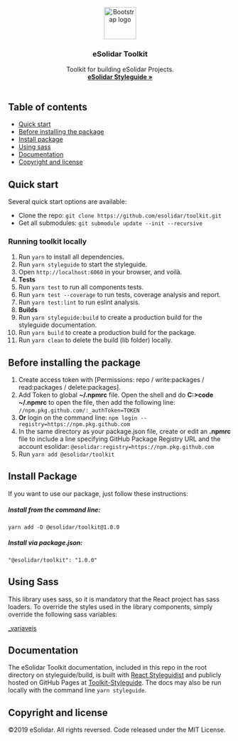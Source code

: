 <p  align="center">
<a  href="https://github.com/esolidar/toolkit/packages/83065">
<img  src="https://www.esolidar.com/images/login-logo-top.png"  alt="Bootstrap logo"  width="72"  height="72">
</a>
</p>

<h3  align="center">eSolidar Toolkit</h3>
<p  align="center">
Toolkit for building eSolidar Projects.
<br>
<a  href="https://htmlpreview.github.io/?https://github.com/esolidar/toolkit-styleguide/blob/master/index.html"><strong>eSolidar Styleguide »</strong></a>
<br>
<br>
</p>

  

  

## Table of contents

-  [Quick start](#quick-start)
-  [Before installing the package](#before-installing-the-package)
-  [Install package](#install-package)
-  [Using sass](#using-sass)
-  [Documentation](#documentation)
-  [Copyright and license](#copyright-and-license)


## Quick start

Several quick start options are available:

- Clone the repo: `git clone https://github.com/esolidar/toolkit.git`
- Get all submodules: `git submodule update --init --recursive`


### Running toolkit locally

1. Run `yarn` to install all dependencies.
2. Run `yarn styleguide` to start the styleguide.
3. Open `http://localhost:6060` in your browser, and voilà.
4.  **Tests**
5. Run `yarn test` to run all components tests.
6. Run `yarn test --coverage` to run tests, coverage analysis and report.
7. Run `yarn test:lint` to run eslint analysis.
8.  **Builds**
9. Run `yarn styleguide:build` to create a production build for the styleguide documentation.
10. Run `yarn build` to create a production build for the package.
11. Run `yarn clean` to delete the build (lib folder) locally.

 
## Before installing the package


1. Create access token with [Permissions: repo / write:packages / read:packages / delete:packages].
2. Add Token to global **~/.npmrc** file. Open the shell and do **C:>code ~/.npmrc** to open the file, then add the following line: `//npm.pkg.github.com/:_authToken=TOKEN`
3.  **Or** login on the command line: `npm login --registry=https://npm.pkg.github.com`
4. In the same directory as your package.json file, create or edit an **.npmrc** file to include a line specifying GitHub Package Registry URL and the account esolidar: `@esolidar:registry=https://npm.pkg.github.com`
5. Run `yarn add @esolidar/toolkit`

## Install Package

If you want to use our package, just follow these instructions:

##### Install from the command line:

`yarn add -D @esolidar/toolkit@1.0.0`

##### Install via package.json:

`"@esolidar/toolkit": "1.0.0"`


## Using Sass

  

This library uses sass, so it is mandatory that the React project has sass loaders.
To override the styles used in the library components, simply override the following sass variables:

[_variaveis](https://raw.githubusercontent.com/esolidar/toolkit/master/src/assets/sass/variables.scss?token=AN52JDYKC6HNYVO5URG22SS6BYU6A)

  

## Documentation

The eSolidar Toolkit documentation, included in this repo in the root directory on styleguide/build, is built with [React Styleguidist](https://react-styleguidist.js.org/) and publicly hosted on GitHub Pages at [Toolkit-Styleguide](https://htmlpreview.github.io/?https://github.com/esolidar/toolkit-styleguide/blob/master/index.html). The docs may also be run locally with the command line `yarn styleguide`.


## Copyright and license

  
©2019 eSolidar. All rights reversed.
Code released under the MIT License.